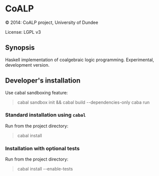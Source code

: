 # CoALP

:copyright: 2014: CoALP project, University of Dundee

License: LGPL v3


## Synopsis

Haskell implementation of coalgebraic logic programming. Experimental,
development version.


## Developer's installation

Use cabal sandboxing feature:

> cabal sandbox init && cabal build --dependencies-only
> caba run


### Standard installation using `cabal`

Run from the project directory:

> cabal install


### Installation with optional tests

Run from the project directory:

> cabal install --enable-tests
